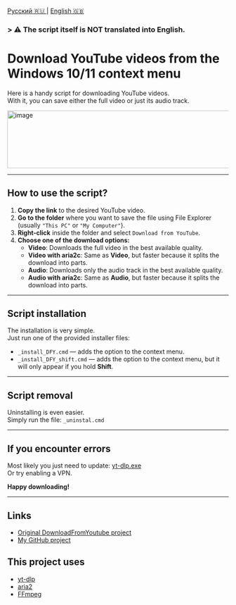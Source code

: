 [Русский 🇷🇺 ](README_RU.md) | [English 🇬🇧 ](README.md)

### > **⚠️ The script itself is NOT translated into English.**

# Download YouTube videos from the Windows 10/11 context menu

Here is a handy script for downloading YouTube videos.  
With it, you can save either the full video or just its audio track.

<img width="567" height="131" alt="image" src="https://github.com/user-attachments/assets/82ab93ef-4d9c-48be-800c-8221e69ca6d9" />

---

## How to use the script?

1. **Copy the link** to the desired YouTube video.  
2. **Go to the folder** where you want to save the file using File Explorer (usually `"This PC"` or `"My Computer"`).  
3. **Right-click** inside the folder and select `Download from YouTube`.  
4. **Choose one of the download options:**
   - **Video**: Downloads the full video in the best available quality.  
   - **Video with aria2c**: Same as **Video**, but faster because it splits the download into parts.  
   - **Audio**: Downloads only the audio track in the best available quality.  
   - **Audio with aria2c**: Same as **Audio**, but faster because it splits the download into parts.  

---

## Script installation

The installation is very simple.  
Just run one of the provided installer files:

- `_install_DFY.cmd` — adds the option to the context menu.  
- `_install_DFY_shift.cmd` — adds the option to the context menu, but it will only appear if you hold **Shift**.  

---

## Script removal

Uninstalling is even easier.  
Simply run the file: `_uninstal.cmd`  

---

## If you encounter errors

Most likely you just need to update: [yt-dlp.exe](https://github.com/yt-dlp/yt-dlp/releases)  
Or try enabling a VPN.  

**Happy downloading!**

---

## Links

- [Original DownloadFromYoutube project](https://win10tweaker.ru/forum/topic/downloadfromyoutube)  
- [My GitHub project](https://github.com/a111et/downloadfromyoutube/releases)  

## This project uses
- [yt-dlp](https://github.com/yt-dlp/yt-dlp/)  
- [aria2](https://github.com/aria2/aria2)  
- [FFmpeg](https://github.com/BtbN/FFmpeg-Builds)  
